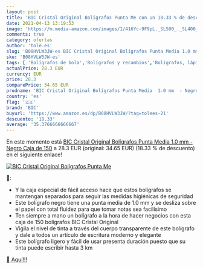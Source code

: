 ```yaml
---
layout: post
title: 'BIC Cristal Original Bolígrafos Punta Me con un 18.33 % de descuento'
date: 2021-04-13 13:19:53
image: 'https://m.media-amazon.com/images/I/416Yc-9F9pL._SL500_._SL400_.jpg'
comments: true
category: ofertas
author: 'tole.es'
slug: 'B08HVLW3JW-es BIC Cristal Original Bolígrafos Punta Media 1.0 mm - Negro...'
sku: 'B08HVLW3JW-es'
tags: [ 'Bolígrafos de bola','Bolígrafos y recambios','Bolígrafos, lápices y útiles de escritura','Oficina y papelería','bic','bolígrafos','cristal', ]
actualPrice: 28.3 EUR
currency: EUR
price: 28.3
comparePrice: 34.65 EUR
prodname: 'BIC Cristal Original Bolígrafos Punta Media  1.0 mm  - Negro  Caja de 150'
country: 'es'
flag: '🇪🇸'
brand: 'BIC'
buyurl: 'https://www.amazon.es/dp/B08HVLW3JW/?tag=tolees-21'
descuento: '18.33'
average: '35.3766666666667'
---
```


En este momento está [BIC Cristal Original Bolígrafos Punta Media  1.0 mm  - Negro  Caja de 150](https://www.amazon.es/dp/B08HVLW3JW/?tag=tolees-21) a 28.3 EUR (original: 34.65 EUR) (18.33 %  de descuento) en el siguiente enlace!

[![BIC Cristal Original Bolígrafos Punta Me](https://m.media-amazon.com/images/I/416Yc-9F9pL._SL500_._SL400_.jpg)](https://www.amazon.es/dp/B08HVLW3JW/?tag=tolees-21)

🔎:

- Y la caja especial de fácil acceso hace que estos bolígrafos se mantengan separados para seguir las medidas higiénicas de seguridad
- Este bolígrafo negro tiene una punta media de 1.0 mm y se desliza sobre el papel con total fluidez para que tomar notas sea facilísimo
- Ten siempre a mano un bolígrafo a la hora de hacer negocios con esta caja de 150 bolígrafos BIC Cristal Original
- Vigila el nivel de tinta a través del cuerpo transparente de este bolígrafo y dale a todos un artículo de escritura moderno y elegante
- Este bolígrafo ligero y fácil de usar presenta duración puesto que su tinta puede escribir hasta 3 km

[🛒 Aquí!!!](https://www.amazon.es/dp/B08HVLW3JW/?tag=tolees-21)
